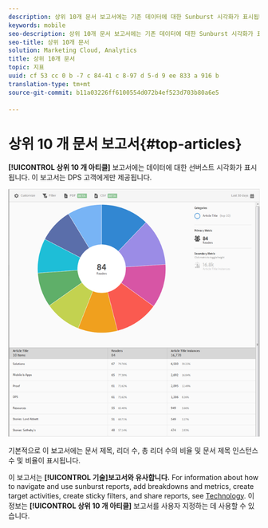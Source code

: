 ```yaml
---
description: 상위 10개 문서 보고서에는 기존 데이터에 대한 Sunburst 시각화가 표시됩니다. 이 보고서는 Digital Publishing Suite (DPS) 고객에게만 제공됩니다.
keywords: mobile
seo-description: 상위 10개 문서 보고서에는 기존 데이터에 대한 Sunburst 시각화가 표시됩니다. 이 보고서는 Digital Publishing Suite (DPS) 고객에게만 제공됩니다.
seo-title: 상위 10개 문서
solution: Marketing Cloud, Analytics
title: 상위 10개 문서
topic: 지표
uuid: cf 53 cc 0 b -7 c 84-41 c 8-97 d 5-d 9 ee 833 a 916 b
translation-type: tm+mt
source-git-commit: b11a03226ff6100554d072b4ef523d703b80a6e5

---
```



# 상위 10 개 문서 보고서{#top-articles}

**[!UICONTROL 상위 10 개 아티클]** 보고서에는 데이터에 대한 선버스트 시각화가 표시됩니다. 이 보고서는 DPS 고객에게만 제공됩니다.

![](assets/dps_top_10.png)

기본적으로 이 보고서에는 문서 제목, 리더 수, 총 리더 수의 비율 및 문서 제목 인스턴스 수 및 비율이 표시됩니다.

이 보고서는 **[!UICONTROL 기술]보고서와 유사합니다.** For information about how to navigate and use sunburst reports, add breakdowns and metrics, create target activities, create sticky filters, and share reports, see [Technology](/help/using/usage/reports-technology.md). 이 정보는 **[!UICONTROL 상위 10 개 아티클]** 보고서를 사용자 지정하는 데 사용할 수 있습니다.
